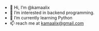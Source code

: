 - 👋 Hi, I’m @kamaalix
- 👀 I’m interested in backend programming.
- 🌱 I’m currently learning Python
- 📫 reach me at kamaalix@gmail.com

<!---
kamaalix/kamaalix is a ✨ special ✨ repository because its `README.md` (this file) appears on your GitHub profile.
You can click the Preview link to take a look at your changes.
--->
